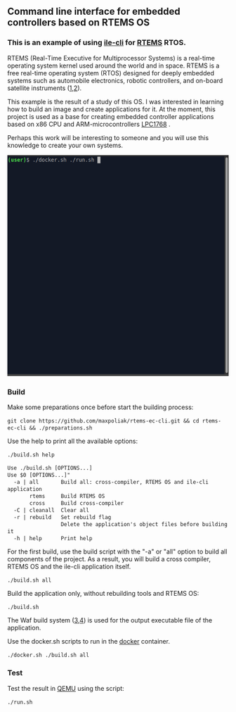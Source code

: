## Command line interface for embedded controllers based on RTEMS OS

### This is an example of using [ile-cli] for [RTEMS] RTOS.

RTEMS (Real-Time Executive for Multiprocessor Systems)  is a real-time operating
system kernel used around the world and in space. RTEMS is a free real-time
operating system (RTOS) designed for deeply embedded systems such as automobile
electronics, robotic controllers, and on-board satellite instruments ([1],[2]).

This example is the result of a study of this OS. I was interested in learning
how to build an image and create applications for it. At the moment, this project
is used as a base for creating embedded controller applications based on x86 CPU
and ARM-microcontrollers [LPC1768] .

Perhaps this work will be interesting to someone and you will use this knowledge
to create your own systems.

![demonstration](demonstration.gif)

### Build

Make some preparations once before start the building process:
```
git clone https://github.com/maxpoliak/rtems-ec-cli.git && cd rtems-ec-cli && ./preparations.sh
```

Use the help to print all the available options:

```
./build.sh help
```
```
Use ./build.sh [OPTIONS...]
Use $0 [OPTIONS...]"
  -a | all       Build all: cross-compiler, RTEMS OS and ile-cli application
       rtems     Build RTEMS OS
       cross     Build cross-compiler
  -C | cleanall  Clear all
  -r | rebuild   Set rebuild flag
                 Delete the application's object files before building it
  -h | help      Print help
```

For the first build, use the build script with the "-a" or "all" option to build
all components of the project. As a result, you will build a cross compiler,
RTEMS OS and the ile-cli application itself.

```
./build.sh all
```

Build the application only, without rebuilding tools and RTEMS OS:
```
./build.sh
```
The Waf build system ([3],[4]) is used for the output executable file of the
application.

Use the docker.sh scripts to run in the [docker] container.

```
./docker.sh ./build.sh all
```
### Test

Test the result in [QEMU] using the script:

```
./run.sh
```

[1]: https://summerofcode.withgoogle.com/archive/2019/organizations/4579649638629376/
[2]: https://en.wikipedia.org/wiki/RTEMS
[3]: https://en.wikipedia.org/wiki/Waf
[4]: https://devel.rtems.org/wiki/Docs/Build

[LPC1768]: https://www.nxp.com/products/processors-and-microcontrollers/arm-microcontrollers/general-purpose-mcus/lpc1700-cortex-m3:MC_1403790745385#/
[docker]: https://en.wikipedia.org/wiki/Docker_(software)
[ile-cli]: https://github.com/maxpoliak/ile-cli
[RTEMS]: https://www.rtems.org/
[QEMU]: https://www.qemu.org/
